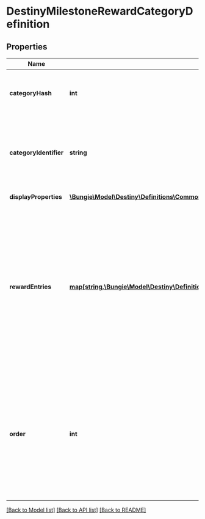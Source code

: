 # DestinyMilestoneRewardCategoryDefinition

## Properties
Name | Type | Description | Notes
------------ | ------------- | ------------- | -------------
**categoryHash** | **int** | Identifies the reward category. Only guaranteed unique within this specific component! | [optional] 
**categoryIdentifier** | **string** | The string identifier for the category, if you want to use it for some end. Guaranteed unique within the specific component. | [optional] 
**displayProperties** | [**\Bungie\Model\Destiny\Definitions\Common\DestinyDisplayPropertiesDefinition**](DestinyDisplayPropertiesDefinition.md) | Hopefully this is obvious by now. | [optional] 
**rewardEntries** | [**map[string,\Bungie\Model\Destiny\Definitions\Milestones\DestinyMilestoneRewardEntryDefinition]**](DestinyMilestoneRewardEntryDefinition.md) | If this milestone can provide rewards, this will define the sets of rewards that can be earned, the conditions under which they can be acquired, internal data that we&#39;ll use at runtime to determine whether you&#39;ve already earned or redeemed this set of rewards, and the category that this reward should be placed under. | [optional] 
**order** | **int** | If you want to use BNet&#39;s recommended order for rendering categories programmatically, use this value and compare it to other categories to determine the order in which they should be rendered. I don&#39;t feel great about putting this here, I won&#39;t lie. | [optional] 

[[Back to Model list]](../README.md#documentation-for-models) [[Back to API list]](../README.md#documentation-for-api-endpoints) [[Back to README]](../README.md)


